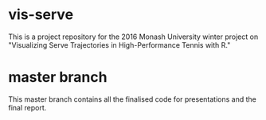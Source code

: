 # vis-serve

This is a project repository for the 2016 Monash University winter project on "Visualizing Serve Trajectories in High-Performance Tennis with R." 

# master branch

This master branch contains all the finalised code for presentations and the final report.
